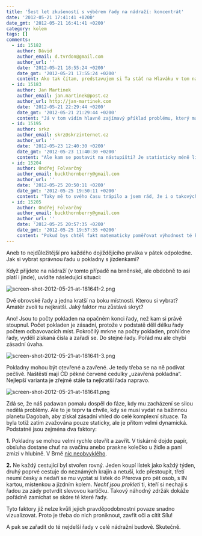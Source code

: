 ```yaml
---
title: 'Šest let zkušeností s výběrem řady na nádraží: koncentrát'
date: '2012-05-21 17:41:41 +0200'
date_gmt: '2012-05-21 16:41:41 +0200'
category: kolem
tags: []
comments:
  - id: 15182
    author: Dávid
    author_email: d.tvrdon@gmail.com
    author_url: ''
    date: '2012-05-21 18:55:24 +0200'
    date_gmt: '2012-05-21 17:55:24 +0200'
    content: Ako tak čítam, predstavujem si Ťa stáť na Hlaváku v tom najdlhšom rade a minimálne dvaja pred Tebou si museli vybavovať zľavovú kartičku a polovica stojacich museli byť dôchodcovia alebo veľmi neskúsení padawani, inak si neviem predstaviť motiváciu k písaniu a kresleniu tohto článku. Snáď sa Ti uľavilo, ja som sa zabavil :)
  - id: 15183
    author: Jan Martinek
    author_email: jan.martinek@post.cz
    author_url: http://jan-martinek.com
    date: '2012-05-21 22:29:44 +0200'
    date_gmt: '2012-05-21 21:29:44 +0200'
    content: "Já v tom vidím hlavně zajímavý příklad problému, který má jasné řešení. A pak jiné. A jiné. A až pak správné :) A člověk musí postupně pronikat do podstaty věci.\r\n\r\nTen samotný problém tak zásadní není, jen mě bavilo to takhle napsat :)"
  - id: 15195
    author: srkz
    author_email: skrz@skrzinternet.cz
    author_url: ''
    date: '2012-05-23 12:40:30 +0200'
    date_gmt: '2012-05-23 11:40:30 +0200'
    content: "Ale kam se postavit na nástupišti? Je statisticky méně lidí na konci vlaku?\r\nZaplní se více kupé uprostřed nebo na kraji vagónu?"
  - id: 15204
    author: Ondřej Folvarčný
    author_email: buckthornberry@gmail.com
    author_url: ''
    date: '2012-05-25 20:50:11 +0200'
    date_gmt: '2012-05-25 19:50:11 +0200'
    content: "Taky mě to svého času trápilo a jsem rád, že i o takových všednědenní záležitostech občas někdo napíše. ;)\r\n\r\nPoslední cca 2 roky jezdím s IN kartou, kterou používám jako elektronickou peněženku, což je velmi zásadní. Přijdu 10 minut před odjezdem k vlaku, přistoupím k automatu, které jsou na brněnském nádraží dnes tuším už minimálně 4, z toho minimálně jeden zároveň funkční a volný. Během 20 sekund si naťukám a vyjedu jízdenku, koupím něco na zub na cestu a odkráčím na nástupiště. Ano, občas mě přepadá pocit mírné povýšenosti nad těmi, co stojí v řadě, ale snažím se neopovrhovat jimi, taky jsem mezi ně dříve patřil. :)\r\n\r\nMyslím, že elektronická peněženka se dá vyřídit i samostatně, kdybyste nechtěli IN kartu. Nevýhodou je pouze to, že jednou třeba za 3 měsíce musím vystát 5 minutovou řadu na informacích a tam dobít (jde to i jinde, ale většinou mi to vyjde na cestu z Brna a info je rychlejší než ostatní pokladny). Další nevýhoda spočívá v relativně malém rozšíření automatů po ČR a třeba v Praze jsem ho jednou hledal asi 10 minut."
  - id: 15205
    author: Ondřej Folvarčný
    author_email: buckthornberry@gmail.com
    author_url: ''
    date: '2012-05-25 20:57:35 +0200'
    date_gmt: '2012-05-25 19:57:35 +0200'
    content: "Pokud bys chtěl fakt matematicky poměřovat výhodnost té které fronty, je to fakt nadlidský úkol. Lze však brát v úvahu věci jako např.:\r\n\r\n1) případné problémové zákazníky - naštvané lidi, co se dohadujou v řadě, jak to vlastně je a že se musí paní u pokladny zeptat\r\n2) skupinky skautů, mažoretek, kamarádů, kteří sice někdy stojí v řadě všichni, ale kupují jen 1 jízdenku a pak řada razantně splaskne\r\n3) lidé před tebou si stoupají do řady většinou taky na základě nějakých svých předchozích zkušeností, takže možná, že všechny řady budou trvat fakt skoro stejně ;)"
---
```

<p>Aneb to nejdůležitější pro každého dojíždějícího prváka v pátek odpoledne. Jak si vybrat správnou řadu u pokladny s jízdenkami?</p>
<p>Když přijdete na nádraží (v tomto případě na brněnské, ale obdobně to asi platí i jinde), uvidíte následující situaci:</p>
<p><img src='/assets/migrated/wp-uploads/2012/05/screen-shot-2012-05-21-at-181641-2.png' alt='screen-shot-2012-05-21-at-181641-2.png' /></p>
<p>Dvě obrovské řady a jedna kratší na boku místnosti. Kterou si vybrat? Amatér zvolí tu nejkratší. Jaký faktor mu zůstává skryt?</p>
<p>Ano! Jsou to počty pokladen na opačném konci řady, než kam si právě stoupnul. Počet pokladen je zásadní, protože v podstatě dělí délku řady počtem odbavovacích míst. Pokročilý mrkne na počty pokladen, prohlídne řady, vydělí získaná čísla a zařadí se. Do stejné řady. Pořád mu ale chybí zásadní úvaha.</p>
<p><img src='/assets/migrated/wp-uploads/2012/05/screen-shot-2012-05-21-at-181641-3.png' alt='screen-shot-2012-05-21-at-181641-3.png' /></p>
<p>Pokladny mohou být otevřené a zavřené. Je tedy třeba se na ně podívat pečlivě. Naštěstí mají ČD pěkné červené cedulky „uzavřená pokladna“. Nejlepší varianta je zřejmě stále ta nejkratší řada napravo.</p>
<p><img src='/assets/migrated/wp-uploads/2012/05/screen-shot-2012-05-21-at-181641.png' alt='screen-shot-2012-05-21-at-181641.png' /></p>
<p>Zdá se, že náš padawan pomalu dospěl do fáze, kdy mu zacházení se silou nedělá problémy. Ale to je teprv ta chvíle, kdy se musí vydat na bažinnou planetu Dagobah, aby získal zásadní vhled do celé komplexní situace. Ta byla totiž zatím zvažována pouze staticky, ale je přitom velmi dynamická. Podstatné jsou zejména dva faktory:</p>
<p><strong>1.</strong> Pokladny se mohou velmi rychle otevřít a zavřít. V tiskárně dojde papír, obsluha dostane chuť na svačinu anebo praskne kolečko u židle a paní zmizí v hlubině. V Brně <a href="http://www.hantec.cz/hantec/podzemi/podzemi.htm">nic neobvyklého</a>.</p>
<p><strong>2.</strong> Ne každý cestující byl stvořen rovný. Jeden koupí lístek jako každý týden, druhý poprvé cestuje do neznámých krajin a netuší, kde přestoupit, třetí neumí česky a nedaří se mu vyptat si lístek do Přerova pro pět osob, s IN kartou, místenkou a jízdním kolem. <em>Nechť jsou prokleti</em> ti, kteří si nechají s řadou za zády potvrdit slevovou kartičku. Takový náhodný zdržák dokáže pořádně zamíchat se skóre té které řady.</p>
<p>Tyto faktory již nelze kvůli jejich pravděpodobnostní povaze snadno vizualizovat. Proto je třeba do nich proniknout, zavřít oči a cítit Sílu! </p>
<p>A pak se zařadit do té nejdelší řady v celé nádražní budově. Skutečně.</p>
